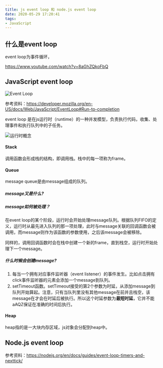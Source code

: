 ```yaml
---
title: js event loop 和 node.js event loop
date: 2020-05-29 17:20:41
tags:
- JavaScript
---
```


## 什么是event loop

event loop为事件循环，

https://www.youtube.com/watch?v=8aGhZQkoFbQ

## JavaScript event loop

![Event Loop](https://javascript.info/article/event-loop/eventLoop-full.svg)

参考资料：https://developer.mozilla.org/en-US/docs/Web/JavaScript/EventLoop#Run-to-completion

event loop 是在js运行时（runtime）的一种并发模型，负责执行代码，收集、处理事件和执行队列中的子任务。

![运行时概念](https://mdn.mozillademos.org/files/17124/The_Javascript_Runtime_Environment_Example.svg)

#### Stack

调用函数会形成栈的结构，即调用栈。栈中的每一项称为frame。

#### Queue

message queue是由message组成的队列。

##### message又是什么?

##### message如何被处理？

在event loop的某个阶段，运行时会开始处理message队列。根据队列FIFO的定义，运行时从最先进入队列的那一项处理，此时与message关联的回调函数会被调用，而message则作为该函数的参数使用，之后该message会被移除。

同样的，调用回调函数时会在栈中创建一个新的frame，直到栈空，运行时开始处理下一个message。

##### 什么时候会创建message?

1. 每当一个拥有对应事件监听器（event listener）的事件发生。比如点击拥有click事件监听器的元素会添加一个message到队列。
2. setTimeout函数。setTimeout接受的第2个参数为时延，从添加message到队列开始算起。注意，只有当队列里没有其他message在前并且栈空，该message在才会在时延后被执行。所以这个时延参数为**最短时延**，它并不能aAQZ保证在准确的时间后执行。



#### Heap

heap指的是一大块内存区域，js对象会分配到heap中。

## Node.js event loop

参考资料：https://nodejs.org/en/docs/guides/event-loop-timers-and-nexttick/